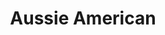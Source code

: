 ---
hidden: true
title: Aussie American
# description: Allowing brands to create unique motion and interactions.
roles:
  - Product design
  - Development (JavaScript)
tags:
  - experimental
  - web
# date: 2016-01-20 09:00:00 -0400
# locations:
#   - New York, NY
# client: ustwo
featured_image: ephemera-snippet.jpg
---
